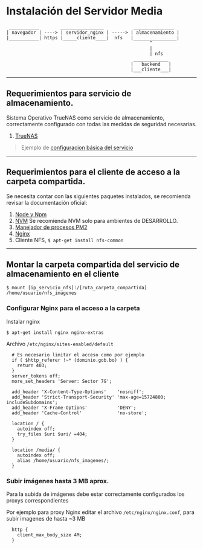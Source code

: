 # Instalación del Servidor Media

```
 ___________        ________________           _______________
| navegador | ----> | servidor_nginx | -----> | almacenamiento |
|___________| https |_____cliente____|  nfs   |________________|
                                                     ^
                                                     |
                                                     | nfs
                                               _____________
                                              |   backend   |
                                              |___cliente___|
```

---

## Requerimientos para servicio de almacenamiento.

Sistema Operativo TrueNAS como servicio de almacenamiento, correctamente configurado con todas las medidas de seguridad necesarias.

1. [TrueNAS](https://www.truenas.com/)

> Ejemplo de [configuracion básica del servicio](Configuracion_basica_TrueNAS.pdf)

---

## Requerimientos para el cliente de acceso a la carpeta compartida.

Se necesita contar con las siguientes paquetes instalados, se recomienda revisar la documentación oficial:

1. [Node y Npm](https://github.com/nodesource/distributions/blob/master/README.md)
2. [NVM](https://github.com/nvm-sh/nvm) Se recomienda NVM solo para ambientes de DESARROLLO.
3. [Manejador de procesos PM2](https://pm2.keymetrics.io/docs/usage/pm2-doc-single-page/)
4. [Nginx](https://www.nginx.com/)
5. Cliente NFS, `$ apt-get install nfs-common`

---

## Montar la carpeta compartida del servicio de almacenamiento en el cliente

```
$ mount [ip_servicio_nfs]:/[ruta_carpeta_compartida] /home/usuario/nfs_imagenes
```

### Configurar Nginx para el acceso a la carpeta

Instalar nginx

```
$ apt-get install nginx nginx-extras
```

Archivo `/etc/nginx/sites-enabled/default`

```
  # Es necesario limitar el acceso como por ejemplo
  if ( $http_referer !~* (dominio.gob.bo) ) {
    return 403;
  }
  server_tokens off;
  more_set_headers 'Server: Sector 7G';

  add_header 'X-Content-Type-Options'    'nosniff';
  add_header 'Strict-Transport-Security' 'max-age=15724800; includeSubdomains';
  add_header 'X-Frame-Options'           'DENY';
  add_header 'Cache-Control'             'no-store';

  location / {
    autoindex off;
    try_files $uri $uri/ =404;
  }

  location /media/ {
    autoindex off;
    alias /home/usuario/nfs_imagenes/;
  }
```

### Subir imágenes hasta 3 MB aprox.

Para la subida de imágenes debe estar correctamente configurados los proxys correspondientes

Por ejemplo para proxy Nginx editar el archivo `/etc/nginx/nginx.conf`, para subir imagenes de hasta ~3 MB

```
  http {
    client_max_body_size 4M;
  }
```

